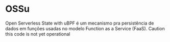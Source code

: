 # OSSu
Open Serverless State  with uBPF é um mecanismo pra persistência de dados em funções
usadas no modelo Function as a Service (FaaS).
Caution
this code is not yet operational
